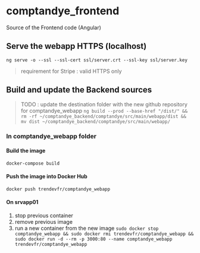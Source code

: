 # comptandye_frontend
Source of the Frontend code (Angular)

## Serve the webapp HTTPS (localhost)
`ng serve -o --ssl --ssl-cert ssl/server.crt --ssl-key ssl/server.key` 
> requirement for Stripe : valid HTTPS only

## Build and update the Backend sources
> TODO : update the destination folder with the new github repository for comptandye_webapp
`ng build --prod --base-href "/dist/" && rm -rf ~/comptandye_backend/comptandye/src/main/webapp/dist && mv dist ~/comptandye_backend/comptandye/src/main/webapp/`

### In comptandye_webapp folder

#### Build the image
`docker-compose build`

#### Push the image into Docker Hub
`docker push trendevfr/comptandye_webapp`

#### On srvapp01 
1. stop previous container
2. remove previous image
3. run a new container from the new image
`sudo docker stop comptandye_webapp && sudo docker rmi trendevfr/comptandye_webapp && sudo docker run -d --rm -p 3000:80 --name comptandye_webapp trendevfr/comptandye_webapp`
